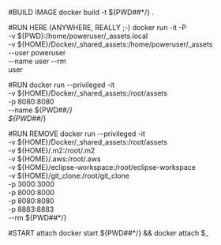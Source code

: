 #BUILD IMAGE
docker build -t ${PWD##*/} .

#RUN HERE (ANYWHERE, REALLY ;-)
docker run -it -P \
  -v ${PWD}:/home/poweruser/_assets.local \
  -v ${HOME}/Docker/_shared_assets:/home/poweruser/_assets \
  --user poweruser \
  --name user --rm \
   user

#RUN
docker run --privileged -it \
  -v ${HOME}/Docker/_shared_assets:/root/assets \
  -p 8080:8080 \
  --name ${PWD##*/} \
  ${PWD##*/}

#RUN REMOVE
docker run --privileged -it \
  -v ${HOME}/Docker/_shared_assets:/root/assets \
  -v ${HOME}/.m2:/root/.m2 \
  -v ${HOME}/.aws:/root/.aws \
  -v ${HOME}/eclipse-workspace:/root/eclipse-workspace \
  -v ${HOME}/git_clone:/root/git_clone \
  -p 3000:3000 \
  -p 8000:8000 \
  -p 8080:8080 \
  -p 8883:8883 \
  --rm ${PWD##*/}

#START attach
docker start ${PWD##*/} && docker attach $_
